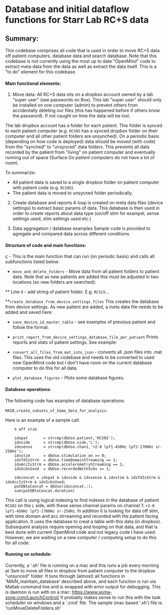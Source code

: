 Database and initial dataflow functions for Starr Lab RC+S data 
==

Summary: 
-------------

This codebase comprises all code that is used in order to move RC+S data off patient computers, database data and search database. Note that this codebase is not currently using the most up to date "OpenMind" code to extract meta data from the data as well as extract the data itself. This is a "to do" element for this codebase.

#### Main functional elements: 

1. Move data: 
All RC+S data sits on a dropbox account owned by a lab "super user" (see passwords on Box). This lab "super user" should only be installed on one computer (admin) to prevent others from accidentally deleting our files (this has happened before if others know the password). If not caught on time the data will be lost. 

The lab dropbox account has a folder for each patient. This folder is synced to each patient computer (e.g. `RCS05` has a synced dropbox folder on their computer and all other patient folders are unsynched). On a periodic basis (depending on how code is deployed) data should be moved (with code) from the "synched" to "unsynced" data folders. This prevents all data recorded by the patient from "living" on patient computer and eventually running out of space (Surface Go patient computers do not have a lot of room). 

To summarize:

* All patient data is saved to a single dropbox folder on patient computer with patient code (e.g. `RCS05`). 
* The patient data is moved to unsycned folder periodically. 

2. Create database and reports 
A loop is created on meta data files (device settings) to extract basic params of data. 
This database is then used in order to create reports about data type (on/off stim for exampel, sense settings used, stim settings used etc.)


3. Data aggregation / database examples 
Sample code is provided to agregate and compared data across different conditions. 


#### Structure of code and main functions: 
ç - This is the main function that can run (on periodic basis) and calls all subfunctions listed below: 

* `move_and_delete_folders` - Move data from all patient folders to patient data. Note that as new patients are added this must be adjusted in two locations (so new folders are searched): 

** Line `8` - add string of patient folder. E.g. `RCS15`... 

**`create_database_from_device_settings_files` This creates the database from device settings. As new patient are added, a meta data file needs to be added and saved here: 

* `save_device_id_master_table` - see examples of previous patient and follow the format. 

* `print_report_from_device_settings_database_file_per_patient` Prints reports and stats of patient settings. See example: 

* `convert_all_files_from_mat_into_json` - converts all .json files into .mat files. This uses the old codebase and needs to be converted to used new OpenMind code but I don't have room on the current database computer to do this for all data. 

* `plot_database_figures` - Plots some database figures. 

#### Database operations: 

The following code has examples of database operations: 

`MAIN_create_subsets_of_home_data_for_analysis`. 

Here is an example of a sample call: 

```
    % off stim 

    idxpat       = strcmp(dbUse.patient,'RCS02');
    idxside      = strcmp(dbUse.side,'L');
    idxsense     = strcmp(dbUse.chan1,'+2-0 lpf1-450Hz lpf2-1700Hz sr-250Hz');
    idxstim      = dbUse.stimulation_on == 0;
    idxTdIsStrm  = dbUse.timeDomainStreaming == 1;
    idxAccIsStrm = dbUse.accelerometryStreaming == 1;
    idxScbsUsed  = dbUse.recordedWithScbs == 1;
    
    idxconcat = idxpat & idxside & idxsense & idxstim & idxTdIsStrm & idxAccIsStrm & idxScbsUsed;
    patDBtoConcat = dbUse(idxconcat,:);
    sum(patDBtoConcat.duration)
```
This call is using logical indexing to find indexes in the database of patient `RCS02` on the `L` side, with these sense channel params on channel 1: `+2-0 lpf1-450Hz lpf2-1700Hz sr-250Hz`. In addition it is looking for data off stim, with time domain and acc strreaming and recorded with the patient facing application. It uses the database to creat a table with this data (in dropbox). Subsequent analysis require opening and looping on that data, and that is best done with current OpenMind code and not legacy code I have used. However, we are waiting on a new computer / computing setup to do this for all code. 

#### Running on schedule:

Currently, a '.sh' file is running on a mac and this runs a job every morning at 3am to move all files in dropbox from patient computer to the dropbox "unsynced" folder. It tuns through (almost) all functions in 'MAIN_maintain_database' described above, and each function is run via Matlab command line and is wrapped with error output for debugging. 
This is daemon is run with on a mac: 
https://www.soma-zone.com/LaunchControl/
It probably makes sense to run this with the task scheduler on windows and a '.cmd' file.
The sample (mac based '.sh') file is: 'runMoveDeleteFolders.sh'
